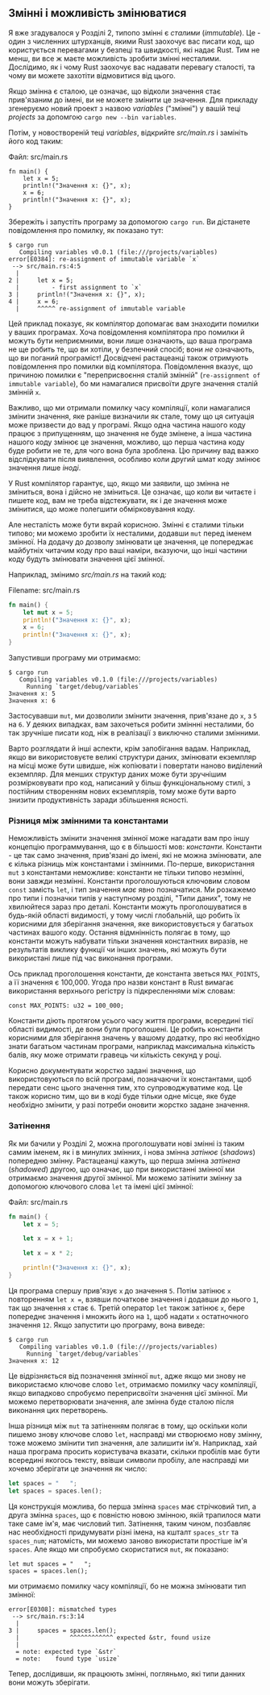 ## Змінні і можливість змінюватися

Я вже згадувалося у Розділі 2, типопо змінні є *сталими* (*immutable*). Це - 
один з численних штурханців, якими Rust заохочує вас писати код, що користується
перевагами у безпеці та швидкості, які надає Rust. Тим не менш, ви все ж маєте 
можливість зробити змінні несталими. Дослідимо, як і чому Rust заохочує вас 
надавати перевагу сталості, та чому ви можете захотіти відмовитися від цього.

Якщо змінна є сталою, це означає, що відколи значення стає прив'язаним до імені,
ви не можете змінити це значення. Для прикладу згенеруємо новий проект з назвою
*variables* ("змінні") у вашій теці *projects* за допомгою 
`cargo new --bin variables`.

Потім, у новоствореній теці *variables*, відкрийте *src/main.rs* і замініть його
код таким:

<span class="filename">Файл: src/main.rs</span>

```rust,ignore
fn main() {
    let x = 5;
    println!("Значення x: {}", x);
    x = 6;
    println!("Значення x: {}", x);
}
```

Збережіть і запустіть програму за допомогою `cargo run`. Ви дістанете 
повідомлення про помилку, як показано тут:

```text
$ cargo run
   Compiling variables v0.0.1 (file:///projects/variables)
error[E0384]: re-assignment of immutable variable `x`
 --> src/main.rs:4:5
  |
2 |     let x = 5;
  |         - first assignment to `x`
3 |     println!("Значення x: {}", x);
4 |     x = 6;
  |     ^^^^^ re-assignment of immutable variable
```

Цей приклад показує, як компілятор допомагає вам знаходити помилки у ваших 
програмах. Хоча повідомлення компілятора про помилки й можуть бути неприємними,
вони лише означають, що ваша програма не ще робить те, що ви хотіли, у безпечний
спосіб; вони *не* означають, що ви поганий програміст! Досвідчені растацеанці
також отримують повідомлення про помилки від компілятора. Повідомлення вказує,
що причиною помилки є "переприсвоєння сталій змінній" (`re-assignment of 
immutable variable`), бо ми намагалися присвоїти друге значення сталій змінній 
`x`.

Важливо, що ми отримали помилку часу компіляції, коли намагалися змінити 
значення, яке раніше визначили як стале, тому що ця ситуація може призвести до
вад у програмі. Якщо одна частина нашого коду працює з припущенням, що значення
не буде змінене, а інша частина нашого коду змінює це значення, можливо, що 
перша частина коду буде робити не те, для чого вона була зроблена. Цю причину 
вад важко відслідкувати після виявлення, особливо коли другий шмат коду змінює
значення лише *іноді*.

У Rust компілятор гарантує, що, якщо ми заявили, що змінна не зміниться, вона і
дійсно не зміниться. Це означає, що коли ви читаєте і пишете код, вам не треба
відстежувати, як і де значення може змінитися, що може полегшити обмірковування
коду.

Але несталість може бути вкрай корисною. Змінні є сталими тільки типово; ми 
можемо зробити їх несталими, додавши `mut` перед іменем змінної. На додачу до
дозволу змінювати це значення, це попереджає майбутніх читачим коду про ваші 
наміри, вказуючи, що інші частини коду будуть змінювати значення цієї змінної.

Наприклад, змінимо *src/main.rs* на такий код:

<span class="filename">Filename: src/main.rs</span>

```rust
fn main() {
    let mut x = 5;
    println!("Значення x: {}", x);
    x = 6;
    println!("Значення x: {}", x);
}
```

Запустивши програму ми отримаємо:

```text
$ cargo run
   Compiling variables v0.1.0 (file:///projects/variables)
     Running `target/debug/variables`
Значення x: 5
Значення x: 6
```

Застосувавши `mut`, ми дозволили змінити значення, прив'язане до `x`, з `5` на
`6`. У деяких випадках, вам захочеться робити зміннні несталими, бо так зручніше
писати код, ніж в реалізації з виключно сталими змінними.

Варто розглядати й інші аспекти, крім запобігання вадам. Наприклад, якщо ви
використовуєте великі структури даних, змінювати екземпляр на місці може бути 
швидше, ніж копіювати і повертати наново виділений екземпляр. Для менших
структур даних може бути зручнішим розмірковувати про код, написаний у більш 
функціональному стилі, з постійним створенням нових екземплярів, тому може бути
варто знизити продуктивність заради збільшення ясності.

### Різниця між змінними та константами

Неможливість змінити значення змінної може нагадати вам про іншу концепцію 
программування, що є в більшості мов: *константи*. Константи - це так само 
значення, прив'язані до імені, які не можна змінювати, але є кілька різниць між
константами і змінними. По-перше, використання `mut` з константами неможливе:
константи не тільки типово незмінні, вони завжди незмінні. Константи 
проголошуються ключовим словом `const` замість `let`, і тип значення *має* явно 
позначатися. Ми розкажемо про типи і позначки типів у наступному розділі, "Типи
даних", тому не хвилюйтеся зараз про деталі. Константи можуть проголошуватися
в будь-якій області видимості, у тому числі глобальній, що робить їх корисними 
для зберігання значення, яке використовується у багатьох частинах вашого коду.
Остання відмнінність полягає в тому, що константи можуть набувати тільки 
значення константних виразів, не результатів виклику функції чи інших значень,
які можуть бути використані лише під час виконання програми.

Ось приклад проголошення константи, де константа зветься `MAX_POINTS`, а її 
значення є 100,000. Угода про назви констант в Rust вимагає використання 
верхнього регістру із підкресленнями між словам:

```
const MAX_POINTS: u32 = 100_000;
```

Константи діють протягом усього часу життя програми, всередині тієї області 
видимості, де вони були проголошені. Це робить константи корисними для 
зберігання значень у вашому додатку, про які необхідно знати багатьом частинам
програми, наприклад максимальна кількість балів, яку може отримати гравець чи
кількість секунд у році.

Корисно документувати жорстко задані значення, що використовуються по всій 
програмі, позначаючи їх константами, щоб передати сенс цього значення тим, хто
супроводжуватиме код. Це також корисно тим, що ви в коді буде тільки одне місце,
яке буде необхідно змінити, у разі потреби оновити жорстко задане значення.

### Затінення

Як ми бачили у Розділі 2, можна проголошувати нові змінні із таким самим іменем,
як і в минулих змінних, і нова змінна *затінює* (*shadows*) попередню змінну.
Растацеанці кажуть, що перша змінна *затінена* (*shadowed*) другою, що означає,
що при використанні змінної ми отримаємо значення другої змінної. Ми можемо 
затінити змінну за допомогою ключового слова `let` та імені цієї змінної:

<span class="filename">Файл: src/main.rs</span>

```rust
fn main() {
    let x = 5;

    let x = x + 1;

    let x = x * 2;

    println!("Значення x: {}", x);
}
```

Ця програма спершу прив'язує `x` до значення `5`. Потім затінює `x` повторенням
`let x =`, взявши початкове значення і додавши до нього `1`, так що значення `x`
стає `6`. Третій оператор `let` також затінює `x`, бере попереднє значення і
множить його на `1`, щоб надати `x` остатночного значення `12`. Якщо запустити
цю програму, вона виведе:

```text
$ cargo run
   Compiling variables v0.1.0 (file:///projects/variables)
     Running `target/debug/variables`
Значення x: 12
```

Це відрізняється від позначення змінної `mut`, адже якщо ми знову не 
використаємо ключове слово `let`, отримаємо помилку часу компіляції, якщо 
випадково спробуємо переприсвоїти значення цієї змінної. Ми можемо перетворювати
значення, але змінна буде сталою після виконання цих перетворень.

Інша різниця між `mut` та затіненням полягає в тому, що оскільки коли пишемо 
знову ключове слово `let`, насправді ми створюємо нову змінну, тоже можемо 
змінити тип значення, але залишити ім'я. Наприклад, хай наша програма просить
користувача вказати, скільки пробілів має бути всередині якогось тексту, ввівши
символи пробілу, але насправді ми хочемо зберігати це значення як число:

```rust
let spaces = "   ";
let spaces = spaces.len();
```

Ця конструкція можлива, бо перша змінна `spaces` має стрічковий тип, а друга
змінна `spaces`, що є повністю новою змінною, якій трапилося мати таке саме 
ім'я, має числовий тип. Затінення, таким чином, позбавляє нас необхідності 
придумувати різні імена, на кшталт `spaces_str` та `spaces_num`; натомість, ми
можемо заново використати простіше ім'я `spaces`. Але якщо ми спробуємо 
скористатися `mut`, як показано:

```rust,ignore
let mut spaces = "   ";
spaces = spaces.len();
```

ми отримаємо помилку часу компіляції, бо не можна змінювати тип змінної:

```text
error[E0308]: mismatched types
 --> src/main.rs:3:14
  |
3 |     spaces = spaces.len();
  |              ^^^^^^^^^^^^ expected &str, found usize
  |
  = note: expected type `&str`
  = note:    found type `usize`
```

Тепер, дослідивши, як працюють змінні, погляньмо, які типи данних вони можуть 
зберігати.